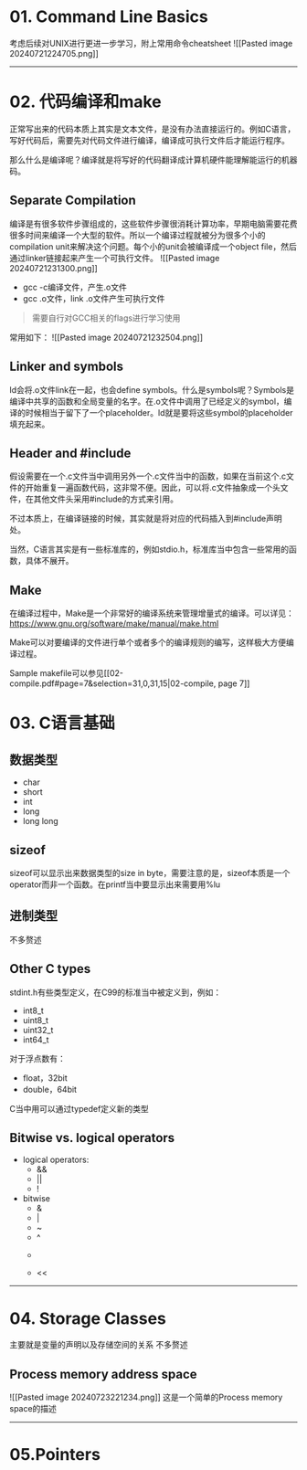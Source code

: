 
# 01. Command Line Basics
考虑后续对UNIX进行更进一步学习，附上常用命令cheatsheet
![[Pasted image 20240721224705.png]]

---
# 02. 代码编译和make
正常写出来的代码本质上其实是文本文件，是没有办法直接运行的。例如C语言，写好代码后，需要先对代码文件进行编译，编译成可执行文件后才能运行程序。

那么什么是编译呢？编译就是将写好的代码翻译成计算机硬件能理解能运行的机器码。

## Separate Compilation
编译是有很多软件步骤组成的，这些软件步骤很消耗计算功率，早期电脑需要花费很多时间来编译一个大型的软件。所以一个编译过程就被分为很多个小的compilation unit来解决这个问题。每个小的unit会被编译成一个object file，然后通过linker链接起来产生一个可执行文件。
![[Pasted image 20240721231300.png]]
- gcc -c编译文件，产生.o文件
- gcc .o文件，link .o文件产生可执行文件
> 需要自行对GCC相关的flags进行学习使用

常用如下：
![[Pasted image 20240721232504.png]]

## Linker and symbols
ld会将.o文件link在一起，也会define symbols。什么是symbols呢？Symbols是编译中共享的函数和全局变量的名字。在.o文件中调用了已经定义的symbol，编译的时候相当于留下了一个placeholder。ld就是要将这些symbol的placeholder填充起来。

## Header and \#include
假设需要在一个.c文件当中调用另外一个.c文件当中的函数，如果在当前这个.c文件的开始重复一遍函数代码，这非常不便。因此，可以将.c文件抽象成一个头文件，在其他文件头采用#include的方式来引用。

不过本质上，在编译链接的时候，其实就是将对应的代码插入到#include声明处。

当然，C语言其实是有一些标准库的，例如stdio.h，标准库当中包含一些常用的函数，具体不展开。

## Make
在编译过程中，Make是一个非常好的编译系统来管理增量式的编译。可以详见：
https://www.gnu.org/software/make/manual/make.html

Make可以对要编译的文件进行单个或者多个的编译规则的编写，这样极大方便编译过程。

Sample makefile可以参见[[02-compile.pdf#page=7&selection=31,0,31,15|02-compile, page 7]]

# 03. C语言基础
## 数据类型
- char
- short
- int
- long
- long long

## sizeof
sizeof可以显示出来数据类型的size in byte，需要注意的是，sizeof本质是一个operator而非一个函数。在printf当中要显示出来需要用%lu

## 进制类型
不多赘述

## Other C types
stdint.h有些类型定义，在C99的标准当中被定义到，例如：
- int8_t
- uint8_t
- uint32_t
- int64_t

对于浮点数有：
- float，32bit
- double，64bit

C当中用可以通过typedef定义新的类型

## Bitwise vs. logical operators
- logical operators:
	- &&
	- ||
	- !
- bitwise
	- &
	- |
	- ~
	- ^
	- >>
	- <<
---
# 04. Storage Classes
主要就是变量的声明以及存储空间的关系
不多赘述

## Process memory address space
![[Pasted image 20240723221234.png]]
这是一个简单的Process memory space的描述

---
# 05.Pointers
